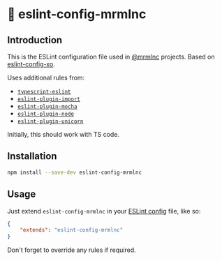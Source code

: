 # :panda_face: eslint-config-mrmlnc

## Introduction

This is the ESLint configuration file used in [@mrmlnc](https://github.com/mrmlnc) projects. Based on [eslint-config-xo](https://github.com/xojs/eslint-config-xo).

Uses additional rules from:

* [`typescript-eslint`](https://github.com/typescript-eslint/typescript-eslint)
* [`eslint-plugin-import`](https://github.com/benmosher/eslint-plugin-import)
* [`eslint-plugin-mocha`](https://github.com/lo1tuma/eslint-plugin-mocha)
* [`eslint-plugin-node`](https://github.com/mysticatea/eslint-plugin-node)
* [`eslint-plugin-unicorn`](https://github.com/sindresorhus/eslint-plugin-unicorn)

Initially, this should work with TS code.

## Installation

```sh
npm install --save-dev eslint-config-mrmlnc
```

## Usage

Just extend `eslint-config-mrmlnc` in your [ESLint config](https://eslint.org/docs/user-guide/configuring) file, like so:

```json
{
	"extends": "eslint-config-mrmlnc"
}
```

Don't forget to override any rules if required.
